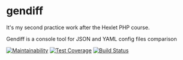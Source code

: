 # gendiff

It's my second practice work after the Hexlet PHP course.

Gendiff is a console tool for JSON and YAML config files comparison 

[![Maintainability](https://api.codeclimate.com/v1/badges/8986db32785a0427bdeb/maintainability)](https://codeclimate.com/github/sergey-ag/gendiff/maintainability)
[![Test Coverage](https://api.codeclimate.com/v1/badges/8986db32785a0427bdeb/test_coverage)](https://codeclimate.com/github/sergey-ag/gendiff/test_coverage)
[![Build Status](https://travis-ci.org/sergey-ag/gendiff.svg?branch=master)](https://travis-ci.org/sergey-ag/gendiff)